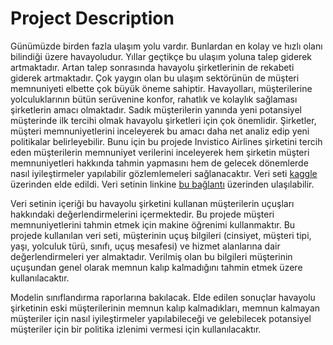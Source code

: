 # Project Description
Günümüzde birden fazla ulaşım yolu vardır. Bunlardan en kolay ve hızlı olanı bilindiği üzere havayoludur. Yıllar geçtikçe bu ulaşım yoluna talep giderek artmaktadır. Artan talep sonrasında havayolu şirketlerinin de rekabeti giderek artmaktadır. Çok yaygın olan bu ulaşım sektörünün de müşteri memnuniyeti elbette çok büyük öneme sahiptir. Havayolları, müşterilerine yolculuklarının bütün serüvenine konfor, rahatlık ve kolaylık sağlaması şirketlerin amacı olmaktadır. Sadık müşterilerin yanında yeni potansiyel müşterinde ilk tercihi olmak havayolu şirketleri için çok önemlidir. Şirketler, müşteri memnuniyetlerini inceleyerek bu amacı daha net analiz edip yeni politikalar belirleyebilir. Bunu için bu projede Invistico Airlines şirketini tercih eden müşterilerin memnuniyet verilerini inceleyerek hem şirketin müşteri memnuniyetleri hakkında tahmin yapmasını hem de gelecek dönemlerde nasıl iyileştirmeler yapılabilir gözlemlemeleri sağlanacaktır. Veri seti [kaggle](https://www.kaggle.com/) üzerinden elde edildi. Veri setinin linkine [bu bağlantı](https://www.kaggle.com/datasets/sjleshrac/airlines-customer-satisfaction) üzerinden ulaşılabilir. 

Veri setinin içeriği bu havayolu şirketini kullanan müşterilerin uçuşları hakkındaki değerlendirmelerini içermektedir. Bu projede müşteri memnuniyetlerini tahmin etmek için makine öğrenimi kullanmaktır. Bu projede kullanılan veri seti, müşterinin uçuş bilgileri (cinsiyet, müşteri tipi, yaşı, yolculuk türü, sınıfı, uçuş mesafesi) ve hizmet alanlarına dair değerlendirmeleri yer almaktadır. Verilmiş olan bu bilgileri müşterinin uçuşundan genel olarak memnun kalıp kalmadığını tahmin etmek üzere kullanılacaktır. 

Modelin sınıflandırma raporlarına bakılacak. Elde edilen sonuçlar havayolu şirketinin eski müşterilerinin memnun kalıp kalmadıkları, memnun kalmayan müşteriler için nasıl iyileştirmeler yapılabileceği ve gelebilecek potansiyel müşteriler için bir politika izlenimi vermesi için kullanılacaktır.
